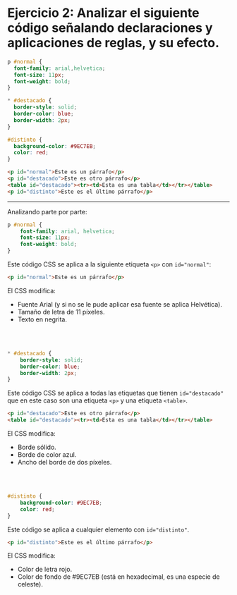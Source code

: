 # Ejercicio 2: Analizar el siguiente código señalando declaraciones y aplicaciones de reglas, y su efecto.

```css
p #normal {
  font-family: arial,helvetica;
  font-size: 11px;
  font-weight: bold;
}

* #destacado {
  border-style: solid;
  border-color: blue;
  border-width: 2px;
}

#distinto {
  background-color: #9EC7EB;
  color: red;
}
```

```html
<p id="normal">Este es un párrafo</p>
<p id="destacado">Este es otro párrafo</p>
<table id="destacado"><tr><td>Esta es una tabla</td></tr></table>
<p id="distinto">Este es el último párrafo</p>
```

---

Analizando parte por parte:

```css
p #normal {
    font-family: arial, helvetica;
    font-size: 11px;
    font-weight: bold;
}
```

Este código CSS se aplica a la siguiente etiqueta `<p>` con `id="normal"`:

```html
<p id="normal">Este es un párrafo</p>
```

El CSS modifica:
- Fuente Arial (y si no se le pude aplicar esa fuente se aplica Helvética).
- Tamaño de letra de 11 píxeles.
- Texto en negrita.

<br><br>

```css
* #destacado {
    border-style: solid;
    border-color: blue;
    border-width: 2px;
}
```

Este código CSS se aplica a todas las etiquetas que tienen `id="destacado"` que en este caso son una etiqueta `<p>` y una etiqueta `<table>`.

```html
<p id="destacado">Este es otro párrafo</p>
<table id="destacado"><tr><td>Esta es una tabla</td></tr></table>
```

El CSS modifica:
- Borde sólido.
- Borde de color azul.
- Ancho del borde de dos píxeles.

<br><br>

```css
#distinto {
    background-color: #9EC7EB;
    color: red;
}
```

Este código se aplica a cualquier elemento con `id="distinto"`.

```html
<p id="distinto">Este es el último párrafo</p>
```

El CSS modifica:
- Color de letra rojo.
- Color de fondo de #9EC7EB (está en hexadecimal, es una especie de celeste).
